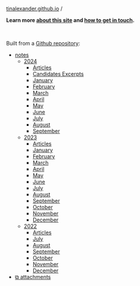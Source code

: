 [tinalexander.github.io](https://tinalexander.github.io/) /

**Learn more [about this site](https://tinalexander.github.io/notes/) and [how to get in touch](https://github.com/tinalexander#about-me).**

<br>

Built from a [Github repository](https://github.com/tinalexander/tinalexander.github.io/tree/main/):

- [notes](https://tinalexander.github.io/notes/)
  - [2024](https://tinalexander.github.io/notes/2024/)
    - [Articles](https://tinalexander.github.io/notes/2024/articles)
    - [Candidates Excerpts](https://tinalexander.github.io/notes/2024/candidates-excerpts)
    - [January](https://tinalexander.github.io/notes/2024/01)
    - [February](https://tinalexander.github.io/notes/2024/02)
    - [March](https://tinalexander.github.io/notes/2024/03)
    - [April](https://tinalexander.github.io/notes/2024/04)
    - [May](https://tinalexander.github.io/notes/2024/05)
    - [June](https://tinalexander.github.io/notes/2024/06)
    - [July](https://tinalexander.github.io/notes/2024/07)
    - [August](https://tinalexander.github.io/notes/2024/08)
    - [September](https://tinalexander.github.io/notes/2024/09)
  - [2023](https://tinalexander.github.io/notes/2023/)
    - [Articles](https://tinalexander.github.io/notes/2023/articles)
    - [January](https://tinalexander.github.io/notes/2023/01)
    - [February](https://tinalexander.github.io/notes/2023/02)
    - [March](https://tinalexander.github.io/notes/2023/03)
    - [April](https://tinalexander.github.io/notes/2023/04)
    - [May](https://tinalexander.github.io/notes/2023/05)
    - [June](https://tinalexander.github.io/notes/2023/06)
    - [July](https://tinalexander.github.io/notes/2023/07)
    - [August](https://tinalexander.github.io/notes/2023/08)
    - [September](https://tinalexander.github.io/notes/2023/09)
    - [October](https://tinalexander.github.io/notes/2023/10)
    - [November](https://tinalexander.github.io/notes/2023/11)
    - [December](https://tinalexander.github.io/notes/2023/12)
  - [2022](https://tinalexander.github.io/notes/2022/)
    - [Articles](https://tinalexander.github.io/notes/2022/articles)
    - [July](https://tinalexander.github.io/notes/2022/07)
    - [August](https://tinalexander.github.io/notes/2022/08)
    - [September](https://tinalexander.github.io/notes/2022/09)
    - [October](https://tinalexander.github.io/notes/2022/10)
    - [November](https://tinalexander.github.io/notes/2022/11)
    - [December](https://tinalexander.github.io/notes/2022/12)
- [⧉ attachments](https://github.com/tinalexander/tinalexander.github.io/tree/main/notes/attachments)
